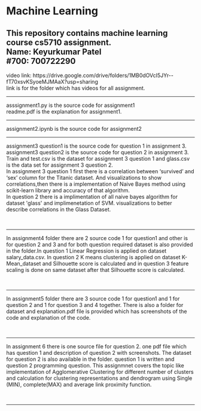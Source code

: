 # Machine Learning
<h2>This repository contains machine learning course cs5710 assignment.<br/>
Name: Keyurkumar Patel<br/>
#700: 700722290<br/></h2>
<p>video link: https://drive.google.com/drive/folders/1MB0dOVcI5JYr--fT70xsvKSyoeMJMAaX?usp=sharing<br/>
link is for the folder which has videos for all assignment.<br/></p><hr>
<p>asssignment1.py is the source code for assignment1<br/>
readme.pdf is the explanation for assignment1.<br/> </p><hr>
<p>assignment2.ipynb is the source code for assignment2<br/></p><hr>
<p>assignment3 question1 is the source code for question 1 in assignment 3.</br>
assignment3 question2 is the source code for question 2 in assignment 3.</br>
Train and test.csv is the dataset for assignment 3 question 1 and glass.csv is the data set for assignment 3 question 2.</br>
In assignment 3 question 1 first there is a correlation between ‘survived’ and ‘sex’ column for the Titanic dataset. And visualizations to show correlations,then there is a implementation of  Naive Bayes method using scikit-learn library and accuracy of that algorithm.</br> In question 2 there is a implimentation of all naive bayes algorithm for dataset 'glass' and implimenetation of SVM. visualizations to better describe correlations in the Glass Dataset.</P></br><hr>
<p>In assignment4 folder there are 2 source code 1 for question1 and other is for question 2 and 3 and for both question required dataset is also provided in the folder.In question 1 Linear Regression is applied on dataset salary_data.csv. In question 2  K means clustering is applied on dataset K-Mean_dataset and Silhouette score is calculated and in question 3 feature scaling is done on same dataset after that Silhouette score is calculated.</p></br><hr>
<p> In assignment5 folder there are 3 source code 1 for question1 and 1 for question 2 and 1 for question 3 and 4 together. There is also a folder for dataset and explanation.pdf file is provided which has screenshots of the code and explanation of the code.</p></br><hr>
<p> In assignment 6 there is one source file for question 2. one pdf file which has question 1 and description of question 2 with screenshots. The dataset for question 2 is also available in the folder. question 1 is written and question 2 programming question. This assignmnet covers the topic like implementation of Agglomerative Clustering for different number of clusters and calculation for clustering representations and dendrogram using Single (MIN), complete(MAX) and average link proximity function.<p></br><hr>
